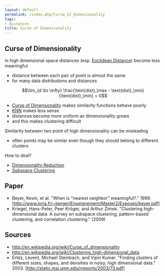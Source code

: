 ```yaml
---
layout: default
permalink: /index.php/Curse_of_Dimensionality
tags:
- distances
title: Curse of Dimensionality
---
```

## Curse of Dimensionality
In high dimensional space distances (esp. [Euclidean Distance](Euclidean_Distance)) become less meaningful
- distance between each pair of point is almost the same 
- for many data distributions and distances  


$$\lim_{d \to \infty} \frac{\text{dist}_\max - \text{dist}_\min}{\text{dist}_\min} = 0$$


- [Curse of Dimensionality](Curse_of_Dimensionality) makes similarity functions behave poorly
- [KNN](KNN) makes less sense
- distances become more uniform as dimensionality grows
- and this makes clustering difficult 

Similarity between two point of high dimensionality can be misleading
- often points may be similar even though they should belong to different clusters 


How to deal?
- [Dimensionality Reduction](Dimensionality_Reduction)
- [Subspace Clustering](Subspace_Clustering)


## Paper
- Beyer, Kevin, et al. "When is “nearest neighbor” meaningful?." 1999. [http://www.loria.fr/~berger/Enseignement/Master2/Exposes/beyer.pdf]
- Kriegel, Hans-Peter, Peer Kröger, and Arthur Zimek. "Clustering high-dimensional data: A survey on subspace clustering, pattern-based clustering, and correlation clustering." (2009) 

## Sources
- http://en.wikipedia.org/wiki/Curse_of_dimensionality
- http://en.wikipedia.org/wiki/Clustering_high-dimensional_data
- Ertöz, Levent, Michael Steinbach, and Vipin Kumar. "Finding clusters of different sizes, shapes, and densities in noisy, high dimensional data." 2003. [http://static.msi.umn.edu/rreports/2003/73.pdf]
